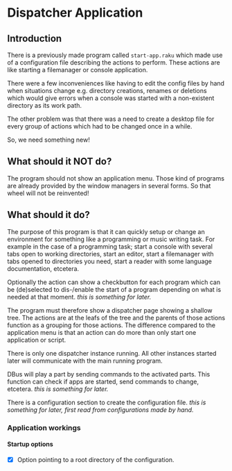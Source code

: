 # Dispatcher Application

## Introduction

There is a previously made program called `start-app.raku` which made use of a configuration file describing the actions to perform. These actions are like starting a filemanager or console application.

There were a few inconveniences like having to edit the config files by hand when situations change e.g. directory creations, renames or deletions which would give errors when a console was started with a non-existent directory as its work path.

The other problem was that there was a need to create a desktop file for every group of actions which had to be changed once in a while.

So, we need something new!


## What should it NOT do?

The program should not show an application menu. Those kind of programs are already provided by the window managers in several forms. So that wheel will not be reinvented!


## What should it do?

The purpose of this program is that it can quickly setup or change an environment for something like a programming or music writing task. For example in the case of a programming task; start a console with several tabs open to working directories, start an editor, start a filemanager with tabs opened to directories you need, start a reader with some language documentation, etcetera.

Optionally the action can show a checkbutton for each program which can be (de)selected to dis-/enable the start of a program depending on what is needed at that moment. *this is something for later.*

The program must therefore show a dispatcher page showing a shallow tree. The actions are at the leafs of the tree and the parents of those actions function as a grouping for those actions. The difference compared to the application menu is that an action can do more than only start one application or script.

There is only one dispatcher instance running. All other instances started later will communicate with the main running program.

DBus will play a part by sending commands to the activated parts. This function can check if apps are started, send commands to change, etcetera. *this is something for later.*

There is a configuration section to create the configuration file. *this is something for later, first read from configurations made by hand.*


### Application workings

#### Startup options
* [x] Option pointing to a root directory of the configuration.



<!--

# add mimetype: ~/.local/share/mime/packages/application-x-dispatcher.xml
# run update-mime-database ~/.local/share/mime
# make a config this program can read: test.dispatcher
# associate '.dispatcher' with this program using properties
# click on the icon and voila the dispatcher starts.

# edit /home/marcel/.config/plasma-workspace/env/path.sh (not when installed)
# use desktop files directly with %u or directly with config filled in



## Application workings

A description follows what this program should show and do.

### Startup options
* Option pointing to an alternative configuration file. The default configuration file is stored at `$XDG_CONFIG ?` or at the config root `~/.config/`.
  * Several other files may exist such as a theme description. This can be defined in the configuration file. When absent, the current desktop theme is used.
  ```
  ~/.config/io.github.martimm.dispatcher/
    Data.d/
      theme.yaml                        Theme description
      dispatch.yaml                     The config to use with dispatch info
    Sheets.d/
      dispatch.yaml                     The questionnaire to describe an action
  ```
  * The configuration files are all in a YAML formatted file.

* Option to start an action directly. This option is repeatable.

### User interface
* Menu bar on top
  * Exit          (Save config)
  * Quit          (No save of config)
  * Help
  * About

  * Configuration
    * Save configuration
    * Select a different configuration file
    * Configure dispatch action

  * Action
    * Create
    * Modify
    * Delete

  * Action Map
    * Create
    * Modify
    * Delete

* A treeview of actions

* A configuration page when action is created or changed


## Build phases

### Start with non-gui application.
* install options
* create config files
* test run to start an action

### Make application sceleton
* hook up options
* test run to start main dispatcher
* test run to start an action from secondary dispatcher

### Show menu
* Add simple menu entries

### Show actions
* Display of actions
* Activation of actions
* Add more menu entries

### Modify actions
* Display of action config
* Add more menu entries

### Application workings

#### Startup options
* [x] Option pointing to a root directory of the configuration.

  * Several other files may exist such as a theme description. This can be defined in the configuration file. When absent, the current desktop theme is used.
  ```
  ~/.config/io.github.martimm.dispatcher/
    Data.d/
      theme.yaml                        Theme description
      dispatch.yaml                     The config to use with dispatch info
    Sheets.d/
      dispatch.yaml                     The questionnaire to describe an action
  ```
  * The configuration files are all in a YAML formatted file.

* Option to start an action directly. This option is repeatable.

#### User interface
* Menu bar on top
  * Exit          (Save config)
  * Quit          (No save of config)
  * Help
  * About

  * Configuration
    * Save configuration
    * Select a different configuration file
    * Configure dispatch action
  * Action
    * Create
    * Modify
    * Delete
  * Action Map
    * Create
    * Modify
    * Delete

* A treeview of actions

* A configuration page when action is created or changed


### Build phases

#### Start with non-gui application.
* [x] install options
* [x] create config files
* [x] test run to start an action

#### Make application sceleton
* [x] hook up options
* [x] test run to start main dispatcher
* [x] test run to start an action from secondary dispatcher

#### Show menu
* [x] Add simple menu entries

#### Show actions
* [x] Display of actions
* [x] Activation of actions
* [ ] Add more menu entries

#### Modify actions
* [ ] Display of action config
* [ ] Add more menu entries
-->
